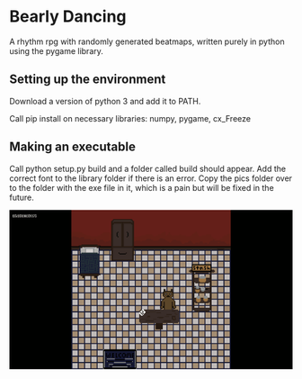# Bearly Dancing
A rhythm rpg with randomly generated beatmaps, written purely in python using the pygame library.

## Setting up the environment

Download a version of python 3 and add it to PATH.

Call pip install on necessary libraries: numpy, pygame, cx_Freeze

## Making an executable

Call python setup.py build and a folder called build should appear.
Add the correct font to the library folder if there is an error.
Copy the pics folder over to the folder with the exe file in it,
which is a pain but will be fixed in the future.


![Alt Text](https://github.com/oflatt/portfolio-gifs/blob/master/bearly-dancing-demo.gif)
